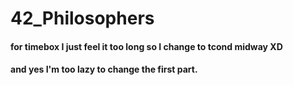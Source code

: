 # 42_Philosophers

#### for timebox I just feel it too long so I change to tcond midway XD 
#### and yes I'm too lazy to change the first part.
